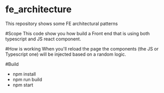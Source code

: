 # fe_architecture
This repository shows some FE architectural patterns 

#Scope
This code show you how build a Front end that is using both
typescript and JS react component.

#How is working
When you'll reload the page the components (the JS or Typescript one) will be injected based on a random logic.

#Build
- npm install
- npm run build
- npm start